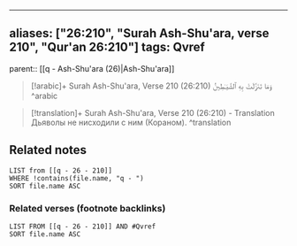 
---
aliases: ["26:210", "Surah Ash-Shu'ara, verse 210", "Qur'an 26:210"]
tags: Qvref
---

parent:: [[q - Ash-Shu'ara (26)|Ash-Shu'ara]]

> [!arabic]+ Surah Ash-Shu'ara, Verse 210 (26:210)
> <span class="quran-arabic">وَمَا تَنَزَّلَتْ بِهِ ٱلشَّيَـٰطِينُ</span>
^arabic

> [!translation]+ Surah Ash-Shu'ara, Verse 210 (26:210) - Translation
> Дьяволы не нисходили с ним (Кораном).
^translation



## Related notes
```dataview
LIST from [[q - 26 - 210]]
WHERE !contains(file.name, "q - ")
SORT file.name ASC
```

### Related verses (footnote backlinks)
```dataview
LIST FROM [[q - 26 - 210]] AND #Qvref
SORT file.name ASC
```

